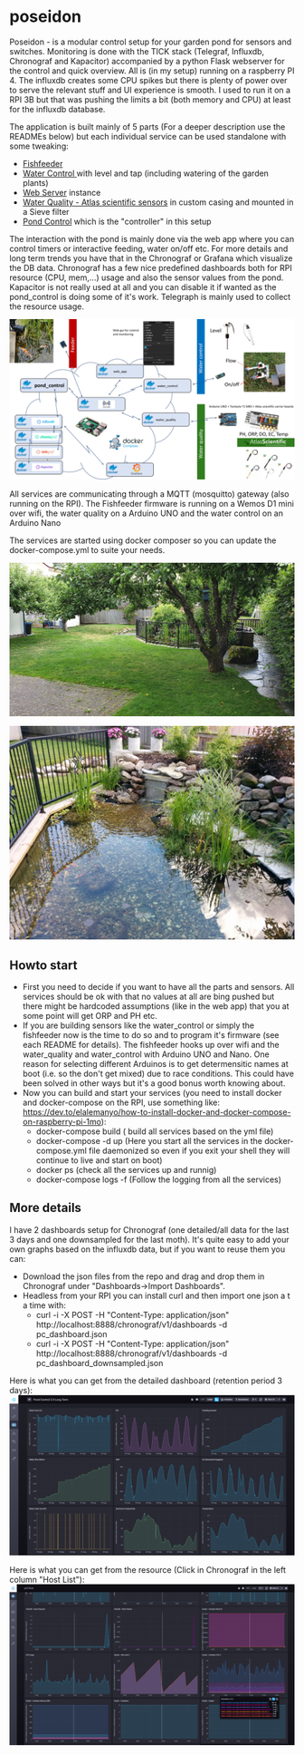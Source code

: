 # poseidon
Poseidon - is a modular control setup for your garden pond for sensors and switches. Monitoring is done with the TICK stack (Telegraf, Influxdb, Chronograf and Kapacitor) accompanied by a python Flask webserver for the control and quick overview. All is (in my setup) running on a raspberry PI 4. The influxdb creates some CPU spikes but there is plenty of power over to serve the relevant stuff and UI experience is smooth. I used to run it on a RPI 3B but that was pushing the limits a bit (both memory and CPU) at least for the influxdb database.

The application is built mainly of 5 parts (For a deeper description use the READMEs below) but each individual service can be used standalone with some tweaking:
* [Fishfeeder](https://github.com/boanjo/poseidon/tree/main/fishfeeder/README.md) 
* [Water Control ](https://github.com/boanjo/poseidon/tree/main/water_control/README.md) with level and tap (including watering of the garden plants)
* [Web Server](https://github.com/boanjo/poseidon/tree/main/web_app/README.md) instance
* [Water Quality - Atlas scientific sensors](https://github.com/boanjo/poseidon/tree/main/water_quality/README.md) in custom casing and mounted in a Sieve filter
* [Pond Control](https://github.com/boanjo/poseidon/tree/main/pond_control/README.md) which is the "controller" in this setup 

The interaction with the pond is mainly done via the web app where you can control timers or interactive feeding, water on/off etc. For more details and long term trends you have that in the Chronograf or Grafana which visualize the DB data. Chronograf has a few nice predefined dashboards both for RPI resource (CPU, mem,...) usage and also the sensor values from the pond. Kapacitor is not really used at all and you can disable it if wanted as the pond_control is doing some of it's work. Telegraph is mainly used to collect the resource usage.

![0](https://github.com/boanjo/boanjo.github.io/blob/master/poseidon_overview.JPG?raw=true "Overview!")

All services are communicating through a MQTT (mosquitto) gateway (also running on the RPI). The Fishfeeder firmware is running on a Wemos D1 mini over wifi, the water quality on a Arduino UNO and the water control on an Arduino Nano 

The services are started using docker composer so you can update the docker-compose.yml to suite your needs. 

![1](https://github.com/boanjo/boanjo.github.io/blob/master/poseidon_garden.JPG?raw=true "Not all days are sunny!")

![2](https://github.com/boanjo/boanjo.github.io/blob/master/pond_1.jpg?raw=true "Pond!")

## Howto start
* First you need to decide if you want to have all the parts and sensors. All services should be ok with that no values at all are bing pushed but there might be hardcoded assumptions (like in the web app) that you at some point will get ORP and PH etc.
* If you are building sensors like the water_control or simply the fishfeeder now is the time to do so and to program it's firmware (see each README for details). The fishfeeder hooks up over wifi and the water_quality and water_control with Arduino UNO and Nano. One reason for selecting different Arduinos is to get determensitic names at boot (i.e. so the don't get mixed) due to race conditions. This could have been solved in other ways but it's a good bonus worth knowing about.
* Now you can build and start your services (you need to install docker and docker-compose on the RPI, use something like: https://dev.to/elalemanyo/how-to-install-docker-and-docker-compose-on-raspberry-pi-1mo):
  * docker-compose build   ( build all services based on the yml file)
  * docker-compose -d up   (Here you start all the services in the docker-compose.yml file daemonized so even if you exit your shell they will continue to live and start on boot)
  * docker ps              (check all the services up and runnig)
  * docker-compose logs -f (Follow the logging from all the services)
  

## More details
I have 2 dashboards setup for Chronograf (one detailed/all data for the last 3 days and one downsampled for the last moth). It's quite easy to add your own graphs based on the influxdb data, but if you want to reuse them you can:
* Download the json files from the repo and drag and drop them in Chronograf under "Dashboards->Import Dashboards".
* Headless from your RPI you can install curl and then import one json a t a time with:
  * curl -i -X POST -H "Content-Type: application/json" http://localhost:8888/chronograf/v1/dashboards -d pc_dashboard.json
  * curl -i -X POST -H "Content-Type: application/json" http://localhost:8888/chronograf/v1/dashboards -d pc_dashboard_downsampled.json

Here is what you can get from the detailed dashboard (retention period 3 days):
![3](https://github.com/boanjo/boanjo.github.io/blob/master/poseidon_sensor_details.png?raw=true "Dashboard")



Here is what you can get from the resource (Click in Chronograf in the left column "Host List"):
![4](https://github.com/boanjo/boanjo.github.io/blob/master/poseidon_host_resources.png?raw=true "Host resource usage")
